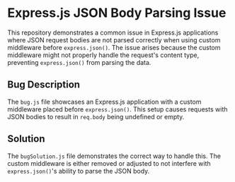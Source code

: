 # Express.js JSON Body Parsing Issue
This repository demonstrates a common issue in Express.js applications where JSON request bodies are not parsed correctly when using custom middleware before `express.json()`.  The issue arises because the custom middleware might not properly handle the request's content type, preventing `express.json()` from parsing the data.

## Bug Description
The `bug.js` file showcases an Express.js application with a custom middleware placed before `express.json()`. This setup causes requests with JSON bodies to result in `req.body` being undefined or empty.

## Solution
The `bugSolution.js` file demonstrates the correct way to handle this.  The custom middleware is either removed or adjusted to not interfere with `express.json()`'s ability to parse the JSON body.